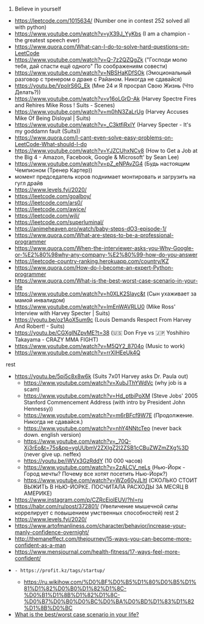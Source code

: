 1) Believe in yourself
  - https://leetcode.com/1015634/ (Number one in contest 252 solved all with python)
  - https://www.youtube.com/watch?v=yX39J_YyKbs (I am a champion - the greatest speech ever)
  - https://www.quora.com/What-can-I-do-to-solve-hard-questions-on-LeetCode
  - https://www.youtube.com/watch?v=Q-7z2QZQgZk ("Господи молю тебя, дай спасти ещё одного" По соображениям совести)
  - https://www.youtube.com/watch?v=NBSHaKDfSOk (Эмоциональный разговор с тренером о драке с Райаном. Никогда не сдавайся)
  - https://youtu.be/VpoIrS6G_Ek (Мне 24 и Я просрал Свою Жизнь (Что Делать?))
  - https://www.youtube.com/watch?v=v16oLGrD-Ak (Harvey Spectre Fires and Rehires Mike Ross ! Suits - Scenes)
  - https://www.youtube.com/watch?v=m0hN3ZaLrUg (Harvey Accuses Mike Of Being Disloyal | Suits)
  - https://www.youtube.com/watch?v=_C3ktfiRxIY (Harvey Specter - It's my goddamn fault (Suits))
  - https://www.quora.com/I-cant-even-solve-easy-problems-on-LeetCode-What-should-I-do
  - https://www.youtube.com/watch?v=YJZCUhxNCv8 (How to Get a Job at the Big 4 - Amazon, Facebook, Google & Microsoft' by Sean Lee)
  - https://www.youtube.com/watch?v=pZ_eNPAvZG4 (Будь настоящим Чемпионом (Тренер Картер))
  - момент председатель коров поднимает монтировать и загрузить на гугл драйв
  - https://www.levels.fyi/2020/
  - https://leetcode.com/goalboy/
  - https://leetcode.com/ars0/
  - https://leetcode.com/awice/
  - https://leetcode.com/wjli/
  - https://leetcode.com/superluminal/
  - https://animeheaven.pro/watch/baby-steps-dO3-episode-1/
  - https://www.quora.com/What-are-steps-to-be-a-professional-programmer
  - https://www.quora.com/When-the-interviewer-asks-you-Why-Google-or-%E2%80%98why-any-company-%E2%80%99-how-do-you-answer
  - https://leetcode-country-ranking.herokuapp.com/country/KZ
  - https://www.quora.com/How-do-I-become-an-expert-Python-programmer
  - https://www.quora.com/What-is-the-best-worst-case-scenario-in-your-life
  - https://www.youtube.com/watch?v=h0XLK2Slayc&t (Сын ухаживает за мамой инвалидом)
  - https://www.youtube.com/watch?v=ImEnWAVRLU0 (Mike Ross' Interview with Harvey Specter | Suits)
  - https://youtu.be/oz1AoX5um9c (Louis Demands Respect From Harvey And Robert! - Suits)
  - https://youtu.be/CGXgINZpvME?t=38 (🇺🇸 Don Frye vs 🇯🇵 Yoshihiro Takayama - CRAZY MMA FIGHT)
  - https://www.youtube.com/watch?v=M5QY2_8704o (Music to work)
  - https://www.youtube.com/watch?v=rrXIHEeUk4Q




rest
 - https://youtu.be/5pj5c8x8w6k (Suits 7x01 Harvey asks Dr. Paula out)
    - https://www.youtube.com/watch?v=XubJThYWdVc (why job is a scam)
    - https://www.youtube.com/watch?v=Hd_ptbiPoXM (Steve Jobs' 2005 Stanford Commencement Address (with intro by President John Hennessy))
    - https://www.youtube.com/watch?v=m6rBFcf9W7E (Продолжение. Никогда не сдавайся.)
    - https://www.youtube.com/watch?v=nhY4NNtcTeo (never back down. english version)
    - https://www.youtube.com/watch?v=_70Q-Xj3rEo&t=75s&pp=ygUUbmV2ZXIgZ2l2ZSB1cCBuZWZmZXg%3D (never give up. neffex)
    - https://youtu.be/iWVx3GzRddY (10 000 часов)
    - https://www.youtube.com/watch?v=2zALCV_neLs (Нью-Йорк - Город мечты? Почему все хотят посетить Нью-Йорк?)
    - https://www.youtube.com/watch?v=WZo60yJLltI (СКОЛЬКО СТОИТ ВЫЖИТЬ В НЬЮ-ЙОРКЕ. ПОСЧИТАЛА РАСХОДЫ ЗА МЕСЯЦ В АМЕРИКЕ)
  - https://www.instagram.com/p/CZRcEiolEUV/?hl=ru
  - https://habr.com/ru/post/372801/ (Увеличение мышечной силы коррелирует с повышением умственных способностей)
 rest 2
  - https://www.levels.fyi/2020/
  - https://www.artofmanliness.com/character/behavior/increase-your-manly-confidence-overnight/
  - http://themaneffect.com/thejourney/15-ways-you-can-become-more-confident-as-a-man
  - https://www.mensjournal.com/health-fitness/17-ways-feel-more-confident/
  -     - https://profit.kz/tags/startup/ 
    - https://ru.wikihow.com/%D0%BF%D0%B5%D1%80%D0%B5%D1%81%D1%82%D0%B0%D1%82%D1%8C-%D0%B1%D1%8B%D1%82%D1%8C-%D0%B7%D0%B0%D0%BC%D0%BA%D0%BD%D1%83%D1%82%D1%8B%D0%BC
  - [What is the best/worst case scenario in your life?](https://www.quora.com/What-is-the-best-worst-case-scenario-in-your-life)
